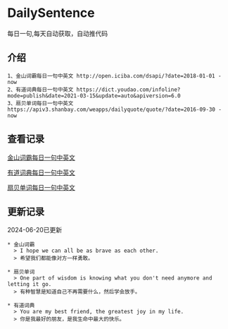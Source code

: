 # DailySentence

每日一句,每天自动获取，自动推代码

## 介绍

```
1、金山词霸每日一句中英文 http://open.iciba.com/dsapi/?date=2018-01-01 - now
2、有道词典每日一句中英文 https://dict.youdao.com/infoline?mode=publish&date=2021-03-15&update=auto&apiversion=6.0
3、扇贝单词每日一句中英文 https://apiv3.shanbay.com/weapps/dailyquote/quote/?date=2016-09-30 - now
```

## 查看记录

[金山词霸每日一句中英文](./data/iciba/)

[有道词典每日一句中英文](./data/youdao/)

[扇贝单词每日一句中英文](./data/shanbay/)

## 更新记录
2024-06-20已更新 
```
* 金山词霸
  > I hope we can all be as brave as each other.
  > 希望我们都能像对方一样勇敢。

* 扇贝单词
  > One part of wisdom is knowing what you don't need anymore and letting it go.
  > 有种智慧是知道自己不再需要什么，然后学会放手。

* 有道词典
  > You are my best friend, the greatest joy in my life.
  > 你是我最好的朋友，是我生命中最大的快乐。

```
